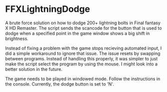 # FFXLightningDodge
A brute force solution on how to dodge 200+ lightning bolts in Final fantasy X HD Remaster.
The script sends the scancode for the button that is used to dodge when a specified point in the game window shows a big shift in brightness.

Instead of fixing a problem with the game stops recieving automated input, I did a simple workaround to ignore that issue. 
The issue resets by swapping between programs. Instead of handling this properly, it was simpler to just make the script select the program by using the mouse. 
I might look into a better solution in the future.

The game needs to be played in windowed mode.
Follow the instructions in the console.
Currently, the dodge button is set to 'N'.
